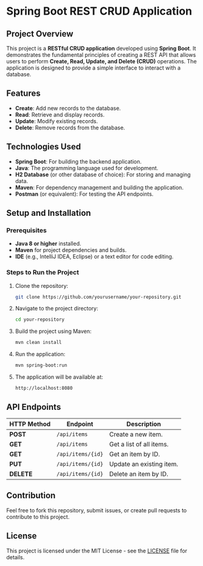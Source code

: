 # Spring Boot REST CRUD Application

## Project Overview

This project is a **RESTful CRUD application** developed using **Spring Boot**. It demonstrates the fundamental principles of creating a REST API that allows users to perform **Create, Read, Update, and Delete (CRUD)** operations. The application is designed to provide a simple interface to interact with a database.

## Features

- **Create**: Add new records to the database.
- **Read**: Retrieve and display records.
- **Update**: Modify existing records.
- **Delete**: Remove records from the database.

## Technologies Used

- **Spring Boot**: For building the backend application.
- **Java**: The programming language used for development.
- **H2 Database** (or other database of choice): For storing and managing data.
- **Maven**: For dependency management and building the application.
- **Postman** (or equivalent): For testing the API endpoints.

## Setup and Installation

### Prerequisites

- **Java 8 or higher** installed.
- **Maven** for project dependencies and builds.
- **IDE** (e.g., IntelliJ IDEA, Eclipse) or a text editor for code editing.

### Steps to Run the Project

1. Clone the repository:
    ```bash
    git clone https://github.com/yourusername/your-repository.git
    ```

2. Navigate to the project directory:
    ```bash
    cd your-repository
    ```

3. Build the project using Maven:
    ```bash
    mvn clean install
    ```

4. Run the application:
    ```bash
    mvn spring-boot:run
    ```

5. The application will be available at:
    ```
    http://localhost:8080
    ```

## API Endpoints

| HTTP Method | Endpoint            | Description               |
|-------------|---------------------|---------------------------|
| **POST**    | `/api/items`         | Create a new item.        |
| **GET**     | `/api/items`         | Get a list of all items.  |
| **GET**     | `/api/items/{id}`    | Get an item by ID.        |
| **PUT**     | `/api/items/{id}`    | Update an existing item.  |
| **DELETE**  | `/api/items/{id}`    | Delete an item by ID.     |

## Contribution

Feel free to fork this repository, submit issues, or create pull requests to contribute to this project.

## License

This project is licensed under the MIT License - see the [LICENSE](LICENSE) file for details.
